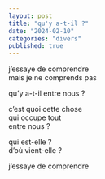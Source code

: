 ```yaml
---
layout: post
title: "qu'y a-t-il ?"
date: "2024-02-10"
categories: "divers"
published: true
---
```


j’essaye de comprendre  
mais je ne comprends pas  

qu’y a-t-il entre nous ?  

c’est quoi cette chose  
qui occupe tout  
entre nous ?  

qui est-elle ?  
d’où vient-elle ?  

j’essaye de comprendre  
